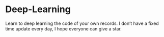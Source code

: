 # Deep-Learning
Learn to deep learning the code of your own records.
I don’t have a fixed time update every day, I hope everyone can give a star.
